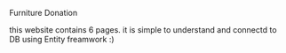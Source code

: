 Furniture Donation

this website contains 6 pages.
it is simple to understand and connectd to DB using Entity freamwork :) 
